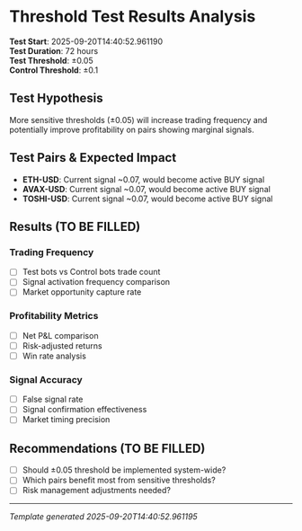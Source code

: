 # Threshold Test Results Analysis
**Test Start**: 2025-09-20T14:40:52.961190  
**Test Duration**: 72 hours  
**Test Threshold**: ±0.05  
**Control Threshold**: ±0.1  

## Test Hypothesis
More sensitive thresholds (±0.05) will increase trading frequency and potentially improve profitability on pairs showing marginal signals.

## Test Pairs & Expected Impact
- **ETH-USD**: Current signal ~0.07, would become active BUY signal
- **AVAX-USD**: Current signal ~0.07, would become active BUY signal
- **TOSHI-USD**: Current signal ~0.07, would become active BUY signal

## Results (TO BE FILLED)

### Trading Frequency
- [ ] Test bots vs Control bots trade count
- [ ] Signal activation frequency comparison
- [ ] Market opportunity capture rate

### Profitability Metrics  
- [ ] Net P&L comparison
- [ ] Risk-adjusted returns
- [ ] Win rate analysis

### Signal Accuracy
- [ ] False signal rate
- [ ] Signal confirmation effectiveness
- [ ] Market timing precision

## Recommendations (TO BE FILLED)
- [ ] Should ±0.05 threshold be implemented system-wide?
- [ ] Which pairs benefit most from sensitive thresholds?
- [ ] Risk management adjustments needed?

---
*Template generated 2025-09-20T14:40:52.961195*
